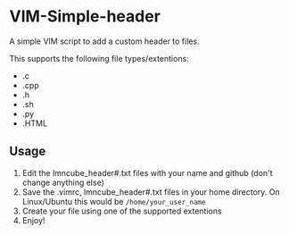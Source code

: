 # VIM-Simple-header
A simple VIM script to add a custom header to files.

This supports the following file types/extentions:

- .c
- .cpp
- .h
- .sh
- .py
- .HTML

## Usage
1) Edit the lmncube_header#.txt files with your name and github (don't change anything else)
2) Save the .vimrc, lmncube_header#.txt files in your home directory. On Linux/Ubuntu this would be `/home/your_user_name`
3) Create your file using one of the supported extentions
4) Enjoy!
